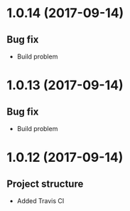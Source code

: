 # 1.0.14 (2017-09-14)
## Bug fix
* Build problem

# 1.0.13 (2017-09-14)
## Bug fix
* Build problem

# 1.0.12 (2017-09-14)
## Project structure
* Added Travis CI